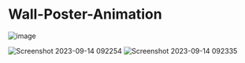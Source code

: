 
# Wall-Poster-Animation

![image](https://github.com/kunal7216/Wall-Poster-Animation/assets/112888767/e7143e5c-4b4d-43da-b932-18762da48a7d)

![Screenshot 2023-09-14 092254](https://github.com/kunal7216/Wall-Poster-Animation/assets/112888767/617d20ca-acb7-49d6-a394-8c443fb8e62f)
![Screenshot 2023-09-14 092335](https://github.com/kunal7216/Wall-Poster-Animation/assets/112888767/028458ac-7942-4041-bb60-12ee5c6f0840)
